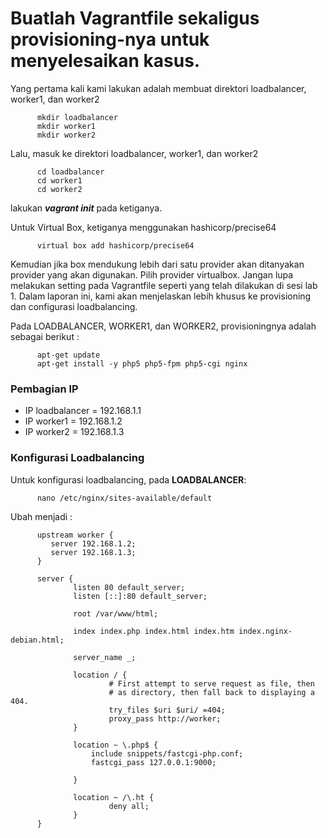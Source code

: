 # Buatlah Vagrantfile sekaligus provisioning-nya untuk menyelesaikan kasus.

Yang pertama kali kami lakukan adalah membuat direktori loadbalancer, worker1, dan worker2

          mkdir loadbalancer
          mkdir worker1
          mkdir worker2

Lalu, masuk ke direktori loadbalancer, worker1, dan worker2
          
          cd loadbalancer
          cd worker1
          cd worker2

lakukan ***vagrant init*** pada ketiganya.

Untuk Virtual Box, ketiganya menggunakan hashicorp/precise64
          
          virtual box add hashicorp/precise64
          
Kemudian jika box mendukung lebih dari satu provider akan ditanyakan provider yang akan digunakan. Pilih provider virtualbox. Jangan lupa melakukan setting pada Vagrantfile seperti yang telah dilakukan di sesi lab 1. Dalam laporan ini, kami akan menjelaskan lebih khusus ke provisioning dan configurasi loadbalancing.

Pada LOADBALANCER, WORKER1, dan WORKER2, provisioningnya adalah sebagai berikut :
        
          apt-get update
          apt-get install -y php5 php5-fpm php5-cgi nginx

### Pembagian IP

- IP loadbalancer = 192.168.1.1
- IP worker1 = 192.168.1.2
- IP worker2 = 192.168.1.3

### Konfigurasi Loadbalancing
Untuk konfigurasi loadbalancing, pada **LOADBALANCER**:
          
          nano /etc/nginx/sites-available/default

Ubah menjadi :
  
          upstream worker {
             server 192.168.1.2;
             server 192.168.1.3;
          }

          server {
                  listen 80 default_server;
                  listen [::]:80 default_server;

                  root /var/www/html;

                  index index.php index.html index.htm index.nginx-debian.html;

                  server_name _;

                  location / {
                          # First attempt to serve request as file, then
                          # as directory, then fall back to displaying a 404.
                          try_files $uri $uri/ =404;
                          proxy_pass http://worker;
                  }

                  location ~ \.php$ {
                      include snippets/fastcgi-php.conf;
                      fastcgi_pass 127.0.0.1:9000;

                  }

                  location ~ /\.ht {
                          deny all;
                  }
          }
